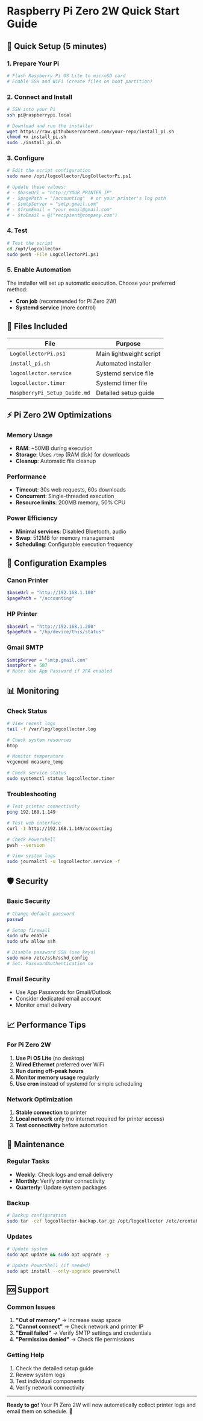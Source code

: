 # Raspberry Pi Zero 2W Quick Start Guide

## 🚀 Quick Setup (5 minutes)

### 1. Prepare Your Pi
```bash
# Flash Raspberry Pi OS Lite to microSD card
# Enable SSH and WiFi (create files on boot partition)
```

### 2. Connect and Install
```bash
# SSH into your Pi
ssh pi@raspberrypi.local

# Download and run the installer
wget https://raw.githubusercontent.com/your-repo/install_pi.sh
chmod +x install_pi.sh
sudo ./install_pi.sh
```

### 3. Configure
```bash
# Edit the script configuration
sudo nano /opt/logcollector/LogCollectorPi.ps1

# Update these values:
# - $baseUrl = "http://YOUR_PRINTER_IP"
# - $pagePath = "/accounting"  # or your printer's log path
# - $smtpServer = "smtp.gmail.com"
# - $fromEmail = "your_email@gmail.com"
# - $toEmail = @("recipient@company.com")
```

### 4. Test
```bash
# Test the script
cd /opt/logcollector
sudo pwsh -File LogCollectorPi.ps1
```

### 5. Enable Automation
The installer will set up automatic execution. Choose your preferred method:
- **Cron job** (recommended for Pi Zero 2W)
- **Systemd service** (more control)

## 📁 Files Included

| File | Purpose |
|------|---------|
| `LogCollectorPi.ps1` | Main lightweight script |
| `install_pi.sh` | Automated installer |
| `logcollector.service` | Systemd service file |
| `logcollector.timer` | Systemd timer file |
| `RaspberryPi_Setup_Guide.md` | Detailed setup guide |

## ⚡ Pi Zero 2W Optimizations

### Memory Usage
- **RAM**: ~50MB during execution
- **Storage**: Uses `/tmp` (RAM disk) for downloads
- **Cleanup**: Automatic file cleanup

### Performance
- **Timeout**: 30s web requests, 60s downloads
- **Concurrent**: Single-threaded execution
- **Resource limits**: 200MB memory, 50% CPU

### Power Efficiency
- **Minimal services**: Disabled Bluetooth, audio
- **Swap**: 512MB for memory management
- **Scheduling**: Configurable execution frequency

## 🔧 Configuration Examples

### Canon Printer
```powershell
$baseUrl = "http://192.168.1.100"
$pagePath = "/accounting"
```

### HP Printer
```powershell
$baseUrl = "http://192.168.1.200"
$pagePath = "/hp/device/this/status"
```

### Gmail SMTP
```powershell
$smtpServer = "smtp.gmail.com"
$smtpPort = 587
# Note: Use App Password if 2FA enabled
```

## 📊 Monitoring

### Check Status
```bash
# View recent logs
tail -f /var/log/logcollector.log

# Check system resources
htop

# Monitor temperature
vcgencmd measure_temp

# Check service status
sudo systemctl status logcollector.timer
```

### Troubleshooting
```bash
# Test printer connectivity
ping 192.168.1.149

# Test web interface
curl -I http://192.168.1.149/accounting

# Check PowerShell
pwsh --version

# View system logs
sudo journalctl -u logcollector.service -f
```

## 🛡️ Security

### Basic Security
```bash
# Change default password
passwd

# Setup firewall
sudo ufw enable
sudo ufw allow ssh

# Disable password SSH (use keys)
sudo nano /etc/ssh/sshd_config
# Set: PasswordAuthentication no
```

### Email Security
- Use App Passwords for Gmail/Outlook
- Consider dedicated email account
- Monitor email delivery

## 📈 Performance Tips

### For Pi Zero 2W
1. **Use Pi OS Lite** (no desktop)
2. **Wired Ethernet** preferred over WiFi
3. **Run during off-peak hours**
4. **Monitor memory usage** regularly
5. **Use cron** instead of systemd for simple scheduling

### Network Optimization
1. **Stable connection** to printer
2. **Local network** only (no internet required for printer access)
3. **Test connectivity** before automation

## 🔄 Maintenance

### Regular Tasks
- **Weekly**: Check logs and email delivery
- **Monthly**: Verify printer connectivity
- **Quarterly**: Update system packages

### Backup
```bash
# Backup configuration
sudo tar -czf logcollector-backup.tar.gz /opt/logcollector /etc/crontab
```

### Updates
```bash
# Update system
sudo apt update && sudo apt upgrade -y

# Update PowerShell (if needed)
sudo apt install --only-upgrade powershell
```

## 🆘 Support

### Common Issues
1. **"Out of memory"** → Increase swap space
2. **"Cannot connect"** → Check network and printer IP
3. **"Email failed"** → Verify SMTP settings and credentials
4. **"Permission denied"** → Check file permissions

### Getting Help
1. Check the detailed setup guide
2. Review system logs
3. Test individual components
4. Verify network connectivity

---

**Ready to go!** Your Pi Zero 2W will now automatically collect printer logs and email them on schedule. 🎉
